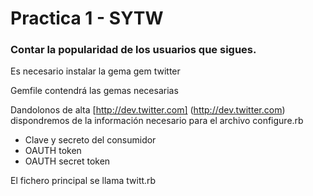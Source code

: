# Practica 1 - SYTW

### Contar la popularidad de los usuarios que sigues.

Es necesario instalar la gema gem twitter

Gemfile contendrá las gemas necesarias

Dandolonos de alta [http://dev.twitter.com] (http://dev.twitter.com) dispondremos de la información necesario para el archivo configure.rb
   - Clave y secreto del consumidor
   - OAUTH token
   - OAUTH secret token

El fichero principal se llama twitt.rb


